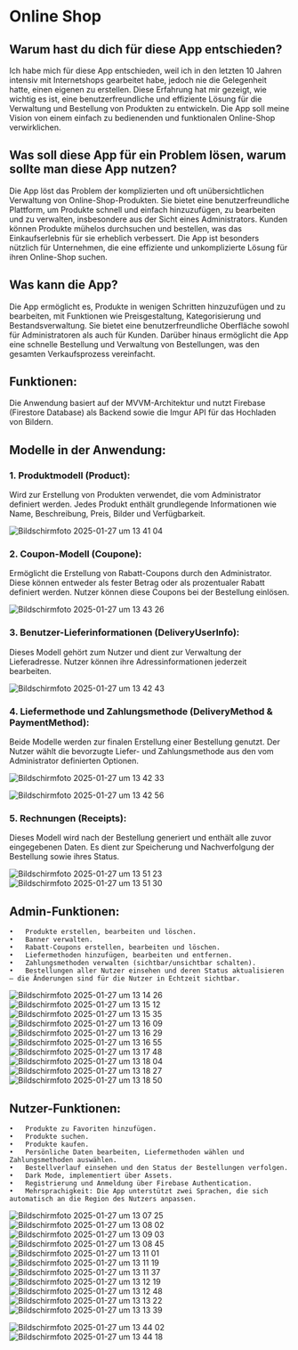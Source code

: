 # Online Shop

## Warum hast du dich für diese App entschieden?

Ich habe mich für diese App entschieden, weil ich in den letzten 10 Jahren intensiv mit Internetshops gearbeitet habe, jedoch nie die Gelegenheit hatte, einen eigenen zu erstellen. Diese Erfahrung hat mir gezeigt, wie wichtig es ist, eine benutzerfreundliche und effiziente Lösung für die Verwaltung und Bestellung von Produkten zu entwickeln. Die App soll meine Vision von einem einfach zu bedienenden und funktionalen Online-Shop verwirklichen.

## Was soll diese App für ein Problem lösen, warum sollte man diese App nutzen?

Die App löst das Problem der komplizierten und oft unübersichtlichen Verwaltung von Online-Shop-Produkten. Sie bietet eine benutzerfreundliche Plattform, um Produkte schnell und einfach hinzuzufügen, zu bearbeiten und zu verwalten, insbesondere aus der Sicht eines Administrators. Kunden können Produkte mühelos durchsuchen und bestellen, was das Einkaufserlebnis für sie erheblich verbessert. Die App ist besonders nützlich für Unternehmen, die eine effiziente und unkomplizierte Lösung für ihren Online-Shop suchen.

## Was kann die App?

Die App ermöglicht es, Produkte in wenigen Schritten hinzuzufügen und zu bearbeiten, mit Funktionen wie Preisgestaltung, Kategorisierung und Bestandsverwaltung. Sie bietet eine benutzerfreundliche Oberfläche sowohl für Administratoren als auch für Kunden. Darüber hinaus ermöglicht die App eine schnelle Bestellung und Verwaltung von Bestellungen, was den gesamten Verkaufsprozess vereinfacht.

## Funktionen:

Die Anwendung basiert auf der MVVM-Architektur und nutzt Firebase (Firestore Database) als Backend sowie die Imgur API für das Hochladen von Bildern.


## Modelle in der Anwendung:

### 1.	Produktmodell (Product):

Wird zur Erstellung von Produkten verwendet, die vom Administrator definiert werden. Jedes Produkt enthält grundlegende Informationen wie Name, Beschreibung, Preis, Bilder und Verfügbarkeit.

![Bildschirmfoto 2025-01-27 um 13 41 04](https://github.com/user-attachments/assets/053eaed4-ba18-44a6-862e-90922a679dbb)

### 2.	Coupon-Modell (Coupone):
Ermöglicht die Erstellung von Rabatt-Coupons durch den Administrator. Diese können entweder als fester Betrag oder als prozentualer Rabatt definiert werden. Nutzer können diese Coupons bei der Bestellung einlösen.

![Bildschirmfoto 2025-01-27 um 13 43 26](https://github.com/user-attachments/assets/eb8c4c4b-d3f8-4943-bf10-fb6cc39babc1)

### 3.	Benutzer-Lieferinformationen (DeliveryUserInfo):
Dieses Modell gehört zum Nutzer und dient zur Verwaltung der Lieferadresse. Nutzer können ihre Adressinformationen jederzeit bearbeiten.

![Bildschirmfoto 2025-01-27 um 13 42 43](https://github.com/user-attachments/assets/dca3c337-eb0d-47ad-8a32-2c71d994453f)

### 4. Liefermethode und Zahlungsmethode (DeliveryMethod & PaymentMethod):
Beide Modelle werden zur finalen Erstellung einer Bestellung genutzt. Der Nutzer wählt die bevorzugte Liefer- und Zahlungsmethode aus den vom Administrator definierten Optionen.

![Bildschirmfoto 2025-01-27 um 13 42 33](https://github.com/user-attachments/assets/fb888a94-d358-407d-a37f-42911cb3461a)

![Bildschirmfoto 2025-01-27 um 13 42 56](https://github.com/user-attachments/assets/fe258e8e-8a3e-43c5-92c3-f2a360a34241)

### 5. Rechnungen (Receipts):
Dieses Modell wird nach der Bestellung generiert und enthält alle zuvor eingegebenen Daten. Es dient zur Speicherung und Nachverfolgung der Bestellung sowie ihres Status.

![Bildschirmfoto 2025-01-27 um 13 51 23](https://github.com/user-attachments/assets/fbe5952c-e61f-4c2b-a6b1-4067e74d4ba6)
![Bildschirmfoto 2025-01-27 um 13 51 30](https://github.com/user-attachments/assets/1ef0d8f2-c127-4b9d-8716-df9d0f27610e)

## Admin-Funktionen:

	•	Produkte erstellen, bearbeiten und löschen.
	•	Banner verwalten.
	•	Rabatt-Coupons erstellen, bearbeiten und löschen.
	•	Liefermethoden hinzufügen, bearbeiten und entfernen.
	•	Zahlungsmethoden verwalten (sichtbar/unsichtbar schalten).
	•	Bestellungen aller Nutzer einsehen und deren Status aktualisieren – die Änderungen sind für die Nutzer in Echtzeit sichtbar.

![Bildschirmfoto 2025-01-27 um 13 14 26](https://github.com/user-attachments/assets/f34b1bb9-70b2-4edf-be0c-979e7ce0fed8)
![Bildschirmfoto 2025-01-27 um 13 15 12](https://github.com/user-attachments/assets/5123b8a3-e688-4ce4-b3a3-be66c4ddc87b)
![Bildschirmfoto 2025-01-27 um 13 15 35](https://github.com/user-attachments/assets/773677de-d04a-4fb7-9856-7ec8ac6491ae)
![Bildschirmfoto 2025-01-27 um 13 16 09](https://github.com/user-attachments/assets/71ff58be-62c7-4bd3-a146-f6ffdded704d)
![Bildschirmfoto 2025-01-27 um 13 16 29](https://github.com/user-attachments/assets/4c10115f-90c6-4800-94c8-0f426bde4b3f)
![Bildschirmfoto 2025-01-27 um 13 16 55](https://github.com/user-attachments/assets/6b6a8d00-6427-4e38-90df-9a4eee64db75)
![Bildschirmfoto 2025-01-27 um 13 17 48](https://github.com/user-attachments/assets/b75d326c-bc05-4ba5-9e8e-501f7793fd50)
![Bildschirmfoto 2025-01-27 um 13 18 04](https://github.com/user-attachments/assets/5e05c0e8-ecad-4b20-b0c9-3167296f1382)
![Bildschirmfoto 2025-01-27 um 13 18 27](https://github.com/user-attachments/assets/7479e133-8c5f-4d84-84ea-e787151e9c83)
![Bildschirmfoto 2025-01-27 um 13 18 50](https://github.com/user-attachments/assets/c4b0dfe0-58d8-4dca-9e30-4982f4133f7a)


 ## Nutzer-Funktionen:
 
   	•	Produkte zu Favoriten hinzufügen.
	•	Produkte suchen.
	•	Produkte kaufen.
	•	Persönliche Daten bearbeiten, Liefermethoden wählen und Zahlungsmethoden auswählen.
	•	Bestellverlauf einsehen und den Status der Bestellungen verfolgen.
	•	Dark Mode, implementiert über Assets.
	•	Registrierung und Anmeldung über Firebase Authentication.
	•	Mehrsprachigkeit: Die App unterstützt zwei Sprachen, die sich automatisch an die Region des Nutzers anpassen.

![Bildschirmfoto 2025-01-27 um 13 07 25](https://github.com/user-attachments/assets/f5783a8c-c51f-4724-b9ab-68d87f4a5bc5)
![Bildschirmfoto 2025-01-27 um 13 08 02](https://github.com/user-attachments/assets/1cd5f74b-0e49-4b26-8463-9470f9618833)
![Bildschirmfoto 2025-01-27 um 13 09 03](https://github.com/user-attachments/assets/7476fa3e-56e1-46cb-9ef1-88fca43adcb2)
![Bildschirmfoto 2025-01-27 um 13 08 45](https://github.com/user-attachments/assets/ed18a037-9ebb-47ab-8edd-a421d0faee12)
![Bildschirmfoto 2025-01-27 um 13 11 01](https://github.com/user-attachments/assets/009fe738-6044-43aa-8c9f-2ea635b6b8ad)
![Bildschirmfoto 2025-01-27 um 13 11 19](https://github.com/user-attachments/assets/95906515-0102-4a0a-8584-6500565f9498)
![Bildschirmfoto 2025-01-27 um 13 11 37](https://github.com/user-attachments/assets/b5f49f8c-77b9-4771-9de5-38cf941cac52)
![Bildschirmfoto 2025-01-27 um 13 12 19](https://github.com/user-attachments/assets/8b99ad13-a86b-4e1f-a08c-27fb209f2603)
![Bildschirmfoto 2025-01-27 um 13 12 48](https://github.com/user-attachments/assets/da21a0b6-5410-4e73-9b2a-f59a6176a145)
![Bildschirmfoto 2025-01-27 um 13 13 22](https://github.com/user-attachments/assets/9d03b52d-4163-442d-b253-0f8ea677a759)
![Bildschirmfoto 2025-01-27 um 13 13 39](https://github.com/user-attachments/assets/1df2af8d-b5f0-4512-8650-ef26af652930)

![Bildschirmfoto 2025-01-27 um 13 44 02](https://github.com/user-attachments/assets/ea62aab9-63a5-4f6f-9483-6be7fe85b132)
![Bildschirmfoto 2025-01-27 um 13 44 18](https://github.com/user-attachments/assets/29fa0dac-6f79-48ee-a1ec-0bfc36720eb3)


